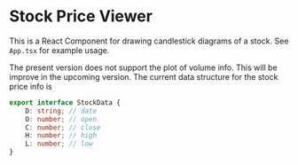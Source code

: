 Stock Price Viewer 
===

This is a React Component for drawing candlestick diagrams of a stock. 
See `App.tsx` for example usage. 


The present version does not support the plot of volume info. This will be 
improve in the upcoming version. The current data structure for the stock price info
is 

```typescript
export interface StockData {
    D: string; // date
    O: number; // open
    C: number; // close
    H: number; // high
    L: number; // low
}
```
